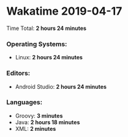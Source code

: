 # Wakatime 2019-04-17

Time Total: **2 hours 24 minutes**

### Operating Systems:
- Linux: **2 hours 24 minutes** 

### Editors:
- Android Studio: **2 hours 24 minutes** 

### Languages:
- Groovy: **3 minutes** 
- Java: **2 hours 18 minutes** 
- XML: **2 minutes** 

